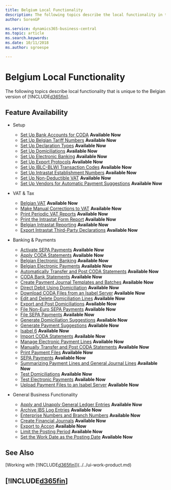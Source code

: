 ```yaml
---
title: Belgium Local Functionality
description: The following topics describe the local functionality in the Belgian version of Business Central.
author: SorenGP

ms.service: dynamics365-business-central
ms.topic: article
ms.search.keywords:
ms.date: 10/11/2018
ms.author: sgroespe

---
```

# Belgium Local Functionality
The following topics describe local functionality that is unique to the Belgian version of [!INCLUDE[d365fin](../../includes/d365fin_md.md)].  

## Feature Availability

* Setup
    * [Set Up Bank Accounts for CODA](how-to-set-up-bank-accounts-for-coda.md) **Available Now**
    * [Set Up Belgian Tariff Numbers](how-to-set-up-belgian-tariff-numbers.md) **Available Now**
    * [Set Up Declaration Types](how-to-set-up-declaration-types.md) **Available Now**
    * [Set Up Domiciliations](how-to-set-up-domiciliations.md) **Available Now**
    * [Set Up Electronic Banking](how-to-set-up-electronic-banking.md) **Available Now**
    * [Set Up Export Protocols](how-to-set-up-export-protocols.md) **Available Now**
    * [Set Up IBLC-BLWI Transaction Codes](how-to-set-up-iblc-blwi-transaction-codes.md) **Available Now**
    * [Set Up Intrastat Establishment Numbers](how-to-set-up-intrastat-establishment-numbers.md) **Available Now**
    * [Set Up Non-Deductible VAT](how-to-set-up-non-deductible-vat.md) **Available Now**
    * [Set Up Vendors for Automatic Payment Suggestions](how-to-set-up-vendors-for-automatic-payment-suggestions.md) **Available Now**

* VAT & Tax
    * [Belgian VAT](belgian-vat.md) **Available Now**
    * [Make Manual Corrections to VAT](how-to-make-manual-corrections-to-vat.md) **Available Now**
    * [Print Periodic VAT Reports](how-to-print-periodic-vat-reports.md) **Available Now**
    * [Print the Intrastat Form Report](how-to-print-the-intrastat-form-report.md) **Available Now**
    * [Belgian Intrastat Reporting](belgian-intrastat-reporting.md) **Available Now**
    * [Export Intrastat Third-Party Declarations](how-to-export-intrastat-third-party-declararations.md) **Available Now**

* Banking & Payments
    * [Activate SEPA Payments](how-to-activate-sepa-payments.md) **Available Now**
    * [Apply CODA Statements](how-to-apply-coda-statements.md) **Available Now**
    * [Belgian Electronic Banking](belgian-electronic-banking.md) **Available Now**
    * [Belgian Electronic Payments](belgian-electronic-payments.md) **Available Now**
    * [Automatically Transfer and Post CODA Statements](how-to-automatically-transfer-and-post-coda-statements.md) **Available Now**
    * [CODA Bank Statements](coda-bank-statements.md) **Available Now**
    * [Create Payment Journal Templates and Batches](how-to-create-payment-journal-templates-and-batches.md) **Available Now**
    * [Direct Debit Using Domiciliation](direct-debit-using-domiciliation.md) **Available Now**
    * [Download CODA Files from an Isabel Server](how-to-download-coda-files-from-an-isabel-server.md) **Available Now**
    * [Edit and Delete Domiciliation Lines](how-to-edit-and-delete-domiciliation-lines.md) **Available Now**
    * [Export and Post Domiciliations](how-to-export-and-post-domiciliations.md) **Available Now**
    * [File Non-Euro SEPA Payments](how-to-file-non-euro-sepa-payments.md) **Available Now**
    * [File SEPA Payments](how-to-file-sepa-payments.md) **Available Now**
    * [Generate Domiciliation Suggestions](how-to-generate-domiciliation-suggestions.md) **Available Now**
    * [Generate Payment Suggestions](how-to-generate-payment-suggestions.md) **Available Now**
    * [Isabel 6](isabel-6.md) **Available Now**
    * [Import CODA Statements](how-to-import-coda-statements.md) **Available Now**
    * [Manage Electronic Payment Lines](how-to-manage-electronic-payment-lines.md) **Available Now**
    * [Manually Transfer and Post CODA Statements](how-to-manually-transfer-and-post-coda-statements.md) **Available Now**
    * [Print Payment Files](how-to-print-payment-files.md) **Available Now**
    * [SEPA Payments](sepa-payments.md) **Available Now**
    * [Summarizing Payment Lines and General Journal Lines](summarizing-payment-lines-and-general-journal-lines.md) **Available Now**
    * [Test Domiciliations](how-to-test-domiciliations.md) **Available Now**
    * [Test Electronic Payments](how-to-test-electronic-payments.md) **Available Now**
    * [Upload Payment Files to an Isabel Server](how-to-upload-payment-files-to-an-isabel-server.md) **Available Now**

* General Business Functionality
    * [Apply and Unapply General Ledger Entries](how-to-apply-and-unapply-general-ledger-entries.md) **Available Now**
    * [Archive IBS Log Entries](how-to-archive-ibs-log-entries.md) **Available Now**
    * [Enterprise Numbers and Branch Numbers](enterprise-numbers-and-branch-numbers.md) **Available Now**
    * [Create Financial Journals](how-to-create-financial-journals.md) **Available Now**
    * [Export to Accon](how-to-export-to-accon.md) **Available Now**
    * [Limit the Posting Period](how-to-limit-the-posting-period.md) **Available Now**
    * [Set the Work Date as the Posting Date](how-to-set-the-work-date-as-the-posting-date.md) **Available Now**

## See Also
[Working with [!INCLUDE[d365fin](../../includes/d365fin_md.md)]](../../ui-work-product.md)

## [!INCLUDE[d365fin](../../includes/free_trial_md.md)]  
